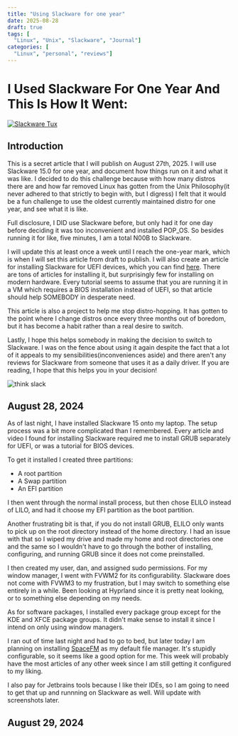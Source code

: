 ```yaml
---
title: "Using Slackware for one year"
date: 2025-08-28
draft: true
tags: [
  "Linux", "Unix", "Slackware", "Journal"]
categories: [
  "Linux", "personal", "reviews"]
---
```


# I Used Slackware For One Year And This Is How It Went:

[![Slackware Tux](/images/slackware_journal/SWtuxgnu.png)](http://www.slackware.com/)

## Introduction

This is a secret article that I will publish on August 27th, 2025. I will use Slackware 15.0 for one year, and document how things run on it and what it was like. I decided to do this challenge because with how many distros there are and how far removed Linux has gotten from the Unix Philosophy(it never adhered to that strictly to begin with, but I digress) I felt that it would be a fun challenge to use the oldest currently maintained distro for one year, and see what it is like.

Full disclosure, I DID use Slackware before, but only had it for one day before deciding it was too inconvenient and installed POP_OS. So besides running it for like, five minutes, I am a total N00B to Slackware.

I will update this at least once a week until I reach the one-year mark, which is when I will set this article from draft to publish. I will also create an article for installing Slackware for UEFI devices, which you can find [here](). There are tons of articles for installing it, but surprisingly few for installing on modern hardware. Every tutorial seems to assume that you are running it in a VM which requires a BIOS installation instead of UEFI, so that article should help SOMEBODY in desperate need.

This article is also a project to help me stop distro-hopping. It has gotten to the point where I change distros once every three months out of boredom, but it has become a habit rather than a real desire to switch.

Lastly, I hope this helps somebody in making the decision to switch to Slackware. I was on the fence about using it again despite the fact that a lot of it appeals to my sensibilities(inconveniences aside) and there aren't any reviews for Slackware from someone that uses it as a daily driver. If you are reading, I hope that this helps you in your decision!

![think slack](/images/slackware_journal/thinkslack.png)

## August 28, 2024

As of last night, I have installed Slackware 15 onto my laptop. The setup process was a bit more complicated than I remembered. Every article and video I found for installing Slackware required me to install GRUB separately for UEFI, or was a tutorial for BIOS devices.

To get it installed I created three partitions: 

 - A root partition
 - A Swap partition
 - An EFI partition

I then went through the normal install process, but then chose ELILO instead of LILO, and had it choose my EFI partition as the boot partition.

Another frustrating bit is that, if you do not install GRUB, ELILO only wants to pick up on the root directory instead of the home directory. I had an issue with that so I wiped my drive and made my home and root directories one and the same so I wouldn't have to go through the bother of installing, configuring, and running GRUB since it does not come preinstalled. 

I then created my user, dan, and assigned sudo permissions. For my window manager, I went with FVWM2 for its configurability. Slackware does not come with FVWM3 to my frustration, but I may switch to something else entirely in a while. Been looking at Hyprland since it is pretty neat looking, or to something else depending on my needs.

As for software packages, I installed every package group except for the KDE and XFCE package groups. It didn't make sense to install it since I intend on only using window managers.

I ran out of time last night and had to go to bed, but later today I am planning on installing [SpaceFM](https://ignorantguru.github.io/spacefm/) as my default file manager. It's stupidly configurable, so it seems like a good option for me. This week will probably have the most articles of any other week since I am still getting it configured to my liking.

I also pay for Jetbrains tools because I like their IDEs, so I am going to need to get that up and runnning on Slackware as well. Will update with screenshots later.

## August 29, 2024

